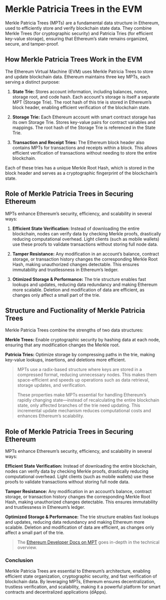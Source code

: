 # Merkle Patricia Trees in the EVM

Merkle Patricia Trees (MPTs) are a fundamental data structure in Ethereum, used to efficiently store and verify blockchain state data. They combine Merkle Trees (for cryptographic security) and Patricia Tries (for efficient key-value storage), ensuring that Ethereum’s state remains organized, secure, and tamper-proof.

## How Merkle Patricia Trees Work in the EVM

The Ethereum Virtual Machine (EVM) uses Merkle Patricia Trees to store and update blockchain data. Ethereum maintains three key MPTs, each serving a distinct purpose:

1. **State Trie:**
        Stores account information, including balances, nonce, storage root, and code hash.
        Each account's storage is itself a separate MPT (Storage Trie).
        The root hash of this trie is stored in Ethereum’s block header, enabling efficient verification of the blockchain state.

2. **Storage Trie:**
        Each Ethereum account with smart contract storage has its own Storage Trie.
        Stores key-value pairs for contract variables and mappings.
        The root hash of the Storage Trie is referenced in the State Trie.

3. **Transaction and Receipt Tries:**
        The Ethereum block header also contains MPTs for transactions and receipts within a block.
        This allows efficient verification of transactions without needing to store the entire blockchain.

Each of these tries has a unique Merkle Root Hash, which is stored in the block header and serves as a cryptographic fingerprint of the blockchain’s state.



## Role of Merkle Patricia Trees in Securing Ethereum

MPTs enhance Ethereum’s security, efficiency, and scalability in several ways:

1. **Efficient State Verification:**
        Instead of downloading the entire blockchain, nodes can verify data by checking Merkle proofs, drastically reducing computational overhead.
        Light clients (such as mobile wallets) use these proofs to validate transactions without storing full node data.

2. **Tamper Resistance:**
        Any modification in an account’s balance, contract storage, or transaction history changes the corresponding Merkle Root Hash, making unauthorized changes detectable.
        This ensures immutability and trustlessness in Ethereum’s ledger.

3. **Otimized Storage & Performance:**
        The trie structure enables fast lookups and updates, reducing data redundancy and making Ethereum more scalable.
        Deletion and modification of data are efficient, as changes only affect a small part of the trie.


## Structure and Fuctionality of Merkle Patricia Trees

Merkle Patricia Trees combine the strengths of two data structures:

**Merkle Trees:** Enable cryptographic security by hashing data at each node, ensuring that any modification changes the Merkle root.

**Patricia Tries:** Optimize storage by compressing paths in the trie, making key-value lookups, insertions, and deletions more efficient.

> MPTs use a radix-based structure where keys are stored in a compressed format, reducing unnecessary nodes. This makes them space-efficient and speeds up operations such as data retrieval, storage updates, and verification.
>
> These properties make MPTs essential for handling Ethereum’s rapidly changing state—instead of recalculating the entire blockchain state, only affected branches of the trie need updating. This incremental update mechanism reduces computational costs and enhances Ethereum’s scalability.


## Role of Merkle Patricia Trees in Securing Ethereum

MPTs enhance Ethereum’s security, efficiency, and scalability in several ways:

**Efficient State Verification:** 
    Instead of downloading the entire blockchain, nodes can verify data by checking Merkle proofs, drastically reducing computational overhead.
    Light clients (such as mobile wallets) use these proofs to validate transactions without storing full node data.

**Tamper Resistance:**
    Any modification in an account’s balance, contract storage, or transaction history changes the corresponding Merkle Root Hash, making unauthorized changes detectable.
    This ensures immutability and trustlessness in Ethereum’s ledger.

**Optimized Storage & Performance:**
    The trie structure enables fast lookups and updates, reducing data redundancy and making Ethereum more scalable.
    Deletion and modification of data are efficient, as changes only affect a small part of the trie.
 
 > The [Ethereum Developer Docs on MPT](https://www.google.com) goes in-depth in the technical overview.

 ### Conclusion 

 Merkle Patricia Trees are essential to Ethereum’s architecture, enabling efficient state organization, cryptographic security, and fast verification of blockchain data. By leveraging MPTs, Ethereum ensures decentralization, trustless verification, and scalability, making it a powerful platform for smart contracts and decentralized applications (dApps).

